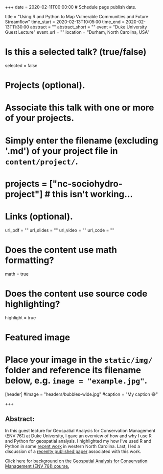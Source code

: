 +++
date = 2020-02-11T00:00:00  # Schedule page publish date.

title = "Using R and Python to Map Vulnerable Communities and Future Streamflow"
time_start = 2020-02-13T10:05:00
time_end = 2020-02-13T11:30:00
abstract = ""
abstract_short = ""
event = "Duke University Guest Lecture"
event_url = ""
location = "Durham, North Carolina, USA"

# Is this a selected talk? (true/false)
selected = false

# Projects (optional).
#   Associate this talk with one or more of your projects.
#   Simply enter the filename (excluding '.md') of your project file in `content/project/`.
# projects = ["nc-sociohydro-project"] # this isn't working...

# Links (optional).
url_pdf = ""
url_slides = ""
url_video = ""
url_code = ""

# Does the content use math formatting?
math = true

# Does the content use source code highlighting?
highlight = true

# Featured image
# Place your image in the `static/img/` folder and reference its filename below, e.g. `image = "example.jpg"`.
[header]
#image = "headers/bubbles-wide.jpg"
#caption = "My caption :smile:"

+++

## Abstract:</br>
In this guest lecture for Geospatial Analysis for Conservation Management (ENV 761) at Duke University, I gave an overview of how and why I use R and Python for geospatial analysis. I highlighted my how I've used R and Python in some [recent work](https://sheilasaia.rbind.io/project/nc-sociohydro-project/) in western North Carolina. Last, I led a discussion of a [recenlty published paper](https://www.fs.usda.gov/treesearch/pubs/58292) associated with this work.

[Click here for background on the Geospatial Analysis for Conservation Management (ENV 761) course.](https://nicholas.duke.edu/academics/courses/geospatial-analysis-conservation-management)